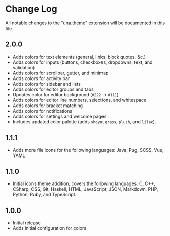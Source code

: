 # Change Log

All notable changes to the "una.theme" extension will be documented in this 
file.

## 2.0.0

- Adds colors for text elements (general, links, block quotes, &c.)
- Adds colors for inputs (buttons, checkboxes, dropdowns, text, and validation)
- Adds colors for scrollbar, gutter, and minimap
- Adds colors for activity bar
- Adds colors for sidebar and lists
- Adds colors for editor groups and tabs
- Updates color for editor background (`#222` -> `#111`)
- Adds colors for editor line numbers, selections, and whitespace
- Adds colors for bracket matching 
- Adds colors for notifications
- Adds colors for settings and welcome pages
- Includes updated color palette (adds `shoyu`, `grass`, `plush`, and `lilac`).

## 1.1.1

- Adds more file icons for the following languages: Java, Pug, SCSS, Vue, YAML

## 1.1.0

- Initial icons theme addition, covers the following languages:
  C, C++, CSharp, CSS, Git, Haskell, HTML, JavaScript, JSON, Markdown, PHP, 
  Python, Ruby, and TypeScript.

## 1.0.0

- Initial release
- Adds initial configuration for colors
